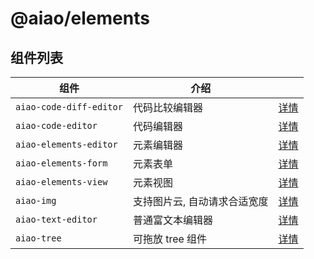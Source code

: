 # @aiao/elements

## 组件列表

| 组件                    | 介绍                         |                                               |
| ----------------------- | ---------------------------- | --------------------------------------------- |
| `aiao-code-diff-editor` | 代码比较编辑器               | [详情](./src/lib/components/code-diff-editor) |
| `aiao-code-editor`      | 代码编辑器                   | [详情](./src/lib/components/code-editor)      |
| `aiao-elements-editor`  | 元素编辑器                   | [详情](./src/lib/components/elements-editor)  |
| `aiao-elements-form`    | 元素表单                     | [详情](./src/lib/components/elements-form)    |
| `aiao-elements-view`    | 元素视图                     | [详情](./src/lib/components/elements-view)    |
| `aiao-img`              | 支持图片云, 自动请求合适宽度 | [详情](./src/lib/components/img)              |
| `aiao-text-editor`      | 普通富文本编辑器             | [详情](./src/lib/components/text-editor)      |
| `aiao-tree`             | 可拖放 tree 组件             | [详情](./src/lib/components/tree)             |
